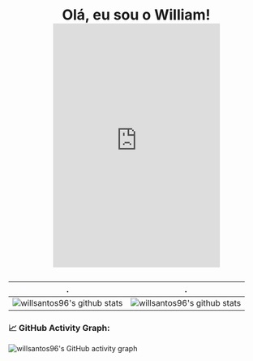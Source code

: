 
<h1 align="center">

Olá, eu sou o William! <iframe src="https://giphy.com/embed/xTiTnBSIn7vTqCDKJW" width="329" height="480" frameBorder="0" class="giphy-embed" allowFullScreen></iframe>
</h1>

 . | .
--- | --- 
![willsantos96's github stats](https://github-readme-stats.vercel.app/api?username=willsantos96&show_icons=true&theme=radical&include_all_commits=true) | ![willsantos96's github stats](https://github-readme-stats.vercel.app/api/top-langs/?username=willsantos96&theme=radical&layout=compact)


<!--   GitHub stats graph -->
### 📈 GitHub Activity Graph:
![willsantos96's GitHub activity graph](https://activity-graph.herokuapp.com/graph?username=willsantos96&hide_border=true&theme=redical)
